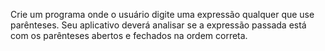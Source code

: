 Crie um programa onde o usuário digite uma expressão qualquer que use
parênteses. Seu aplicativo deverá analisar se a expressão passada está com os
parênteses abertos e fechados na ordem correta.